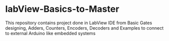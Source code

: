 # labView-Basics-to-Master
 This repository contains project done in LabView IDE from Basic Gates designing, Adders, Counters, Encoders, Decoders and Examples to connect to external Arduino like embedded systems
